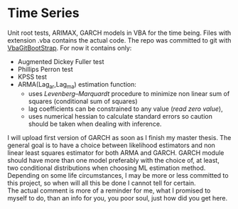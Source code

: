 # Time Series
Unit root tests, ARIMAX, GARCH models in VBA for the time being.
Files with extension .vba contains the actual code. The repo was committed to git with [VbaGitBootStrap](https://github.com/brucemcpherson/VbaGit). For now it contains only:  
*   Augmented Dickey Fuller test
*   Phillips Perron test
*   KPSS test
*   ARMA(Lag<sub>ar</sub>,Lag<sub>ma</sub>) estimation function:
    *  uses *Levenberg–Marquardt* procedure to minimize non linear sum of squares (conditional sum of squares)
    *  lag coefficients can be constrained to any value (*read zero value*),
    *  uses numerical hessian to calculate standard errors so caution should be taken when dealing with inference.   
    
I will upload first version of GARCH as soon as I finish my master thesis. The general goal is to have a choice between likelihood estimators and non linear least squares estimator for both ARMA and GARCH. GARCH module should have more than one model preferably with the choice of, at least, two conditional distributions when choosing ML estimation method. Depending on some life circumstances, I may be more or less committed to this project, so when will all this be done I cannot tell for certain.  
The actual comment is more of a reminder for me, what I promised to myself to do, than an info for you, you poor soul, just how did you get here.  
